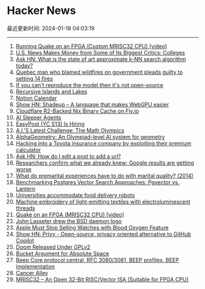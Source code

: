 # Hacker News

最近更新时间: 2024-01-18 04:03:19

--- 
1. [Running Quake on an FPGA (Custom MRISC32 CPU) [video]](https://vimeo.com/901506667) 
2. [U.S. News Makes Money from Some of Its Biggest Critics: Colleges](https://www.nytimes.com/2024/01/06/us/college-rankings-us-news.html) 
3. [Ask HN: What is the state of art approximate k-NN search algorithm today?](https://news.ycombinator.com/item?id=39029979) 
4. [Quebec man who blamed wildfires on government pleads guilty to setting 14 fires](https://www.cbc.ca/news/canada/montreal/brian-pare-pleads-guilty-to-setting-quebec-wildfires-1.7084669) 
5. [If you can't reproduce the model then it's not open-source](https://twitter.com/amasad/status/1747666962749284468) 
6. [Recursive Islands and Lakes](https://en.wikipedia.org/wiki/Recursive_islands_and_lakes) 
7. [Notion Calendar](https://www.notion.so/blog/introducing-notion-calendar) 
8. [Show HN: Shadeup – A language that makes WebGPU easier](https://shadeup.dev/) 
9. [Cloudflare R2-Backed Nix Binary Cache on Fly.io](https://lgug2z.com/articles/deploying-a-cloudflare-r2-backed-nix-binary-cache-attic-on-fly-io/) 
10. [AI Sleeper Agents](https://www.astralcodexten.com/p/ai-sleeper-agents) 
11. [EasyPost (YC S13) Is Hiring](https://www.easypost.com/careers) 
12. [A.I.'S Latest Challenge: The Math Olympics](https://www.nytimes.com/2024/01/17/science/ai-computers-mathematics-olympiad.html) 
13. [AlphaGeometry: An Olympiad-level AI system for geometry](https://deepmind.google/discover/blog/alphageometry-an-olympiad-level-ai-system-for-geometry/) 
14. [Hacking into a Toyota insurance company by exploiting their premium calculator](https://eaton-works.com/2024/01/17/ttibi-email-hack/) 
15. [Ask HN: How do I edit a post to add a url?](https://news.ycombinator.com/item?id=39031715) 
16. [Researchers confirm what we already knew: Google results are getting worse](https://www.theregister.com/2024/01/17/google_search_results_spam/) 
17. [What do premarital experiences have to do with marital quality? (2014)](https://before-i-do.org/) 
18. [Benchmarking Postgres Vector Search Approaches: Pgvector vs. Lantern](https://tembo.io/blog/postgres-vector-search-pgvector-and-lantern/) 
19. [Universities accommodate food delivery robots](https://www.404media.co/student-should-have-a-healthy-looking-bmi-how-universities-bend-over-backwards-to-accommodate-starship-food-delivery-robots/) 
20. [Machine embroidery of light-emitting textiles with electroluminescent threads](https://www.science.org/doi/10.1126/sciadv.adk4295) 
21. [Quake on an FPGA (MRISC32 CPU) [video]](https://vimeo.com/901506667) 
22. [John Lasseter drew the BSD daemon logo](https://www.jacobelder.com/2024/01/17/director-of-toy-story-also-drew-bsd-daemon.html) 
23. [Apple Must Stop Selling Watches with Blood Oxygen Feature](https://www.bloomberg.com/news/articles/2024-01-17/apple-must-stop-selling-watches-with-blood-oxygen-feature) 
24. [Show HN: Privy - Open-source, privacy oriented alternative to GitHub Copilot](https://github.com/srikanth235/privy) 
25. [Doom Released Under GPLv2](https://github.com/id-Software/DOOM/commit/a77dfb96cb91780ca334d0d4cfd86957558007e0) 
26. [Bucket Argument for Absolute Space](https://en.wikipedia.org/wiki/Bucket_argument) 
27. [Beep Core protocol central, RFC 3080/3081, BEEP profiles, BEEP implementation](https://www.beepcore.org/) 
28. [Cancer Alley](https://en.wikipedia.org/wiki/Cancer_Alley) 
29. [MRISC32 – An Open 32-Bit RISC/Vector ISA (Suitable for FPGA CPU)](https://mrisc32.bitsnbites.eu/) 
